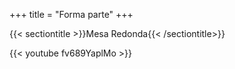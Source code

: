 +++
title = "Forma parte"
+++

{{< sectiontitle >}}Mesa Redonda{{< /sectiontitle>}}

{{< youtube fv689YaplMo >}}
